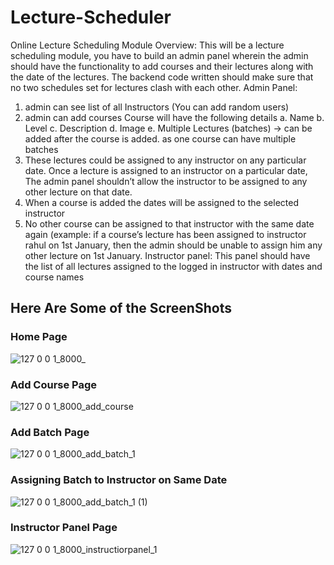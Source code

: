 # Lecture-Scheduler


Online Lecture Scheduling Module
Overview: This will be a lecture scheduling module, you have to build an admin
panel wherein the admin should have the functionality to add courses and their
lectures along with the date of the lectures. The backend code written should make
sure that no two schedules set for lectures clash with each other.
Admin Panel:
1. admin can see list of all Instructors (You can add random users)
2. admin can add courses
Course will have the following details
a. Name
b. Level
c. Description
d. Image
e. Multiple Lectures (batches) -> can be added after the course is added.
as one course can have multiple batches
3. These lectures could be assigned to any instructor on any particular date.
Once a lecture is assigned to an instructor on a particular date, The admin
panel shouldn’t allow the instructor to be assigned to any other lecture on that
date.
4. When a course is added the dates will be assigned to the selected instructor
5. No other course can be assigned to that instructor with the same date again
(example: if a course’s lecture has been assigned to instructor rahul on 1st
January, then the admin should be unable to assign him any other lecture on
1st January.
Instructor panel: This panel should have the list of all lectures assigned to the logged
in instructor with dates and course names

## Here Are Some of the ScreenShots

### Home Page
![127 0 0 1_8000_](https://github.com/SinghBharati/Lecture_Scheduler/assets/88208046/038a6a20-7296-4b36-9f73-5cb71d865920)

### Add Course Page
![127 0 0 1_8000_add_course](https://github.com/SinghBharati/Lecture_Scheduler/assets/88208046/ae52fb7b-3a9f-4a2f-ba36-52c7ee61ccb3)

### Add Batch Page
![127 0 0 1_8000_add_batch_1](https://github.com/SinghBharati/Lecture_Scheduler/assets/88208046/da612b8e-445c-4ee3-85e2-27fc80c175a9)

### Assigning Batch to Instructor on Same Date
![127 0 0 1_8000_add_batch_1 (1)](https://github.com/SinghBharati/Lecture_Scheduler/assets/88208046/485712df-eefd-4951-a774-c6539cefe47a)

### Instructor Panel Page
![127 0 0 1_8000_instructiorpanel_1](https://github.com/SinghBharati/Lecture_Scheduler/assets/88208046/1ee62c77-bdb8-4047-9210-d3e524306e1e)


